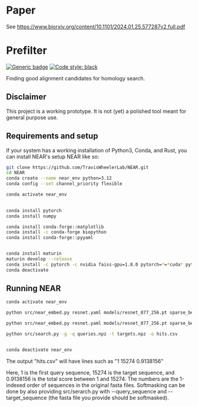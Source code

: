 # Paper
See https://www.biorxiv.org/content/10.1101/2024.01.25.577287v2.full.pdf

# Prefilter
[![Generic badge](https://img.shields.io/badge/Contributions-Welcome-brightgreen.svg)](CONTRIBUTING.md)
<a href="https://github.com/psf/black"><img alt="Code style: black" src="https://img.shields.io/badge/code%20style-black-000000.svg"></a>

Finding good alignment candidates for homology search.

## Disclaimer

This project is a working prototype. It is not (yet) a polished tool meant for general purpose use. 


## Requirements and setup

If your system has a working installation of Python3, Conda, and Rust, you can install NEAR's setup NEAR like so:

```bash
git clone https://github.com/TravisWheelerLab/NEAR.git
cd NEAR
conda create --name near_env python=3.12
conda config --set channel_priority flexible 

conda activate near_env
                  

conda install pytorch
conda install numpy 

conda install conda-forge::matplotlib
conda install -c conda-forge biopython
conda install conda-forge::pyyaml


conda install maturin
maturin develop --release
conda install -c pytorch -c nvidia faiss-gpu=1.8.0 pytorch=*=*cuda* pytorch-cuda=11 numpy
conda deactivate
```

## Running NEAR



```bash
conda activate near_env

python src/near_embed.py resnet.yaml models/resnet_877_256.pt sparse_benchmark/sparse_query_softmask.fa queries.npz

python src/near_embed.py resnet.yaml models/resnet_877_256.pt sparse_benchmark/sparse_target_hardmask_mixed.fa targets.npz

python src/search.py -g -q queries.npz -t targets.npz -o hits.csv


conda deactivate near_env


```
The output "hits.csv" will have lines such as "1 15274 0.9138156"

Here, 1 is the first query sequence, 15274 is the target sequence, and 0.9138156 is the total score between 1 and 15274. The numbers are the 1-indexed order of sequences in the original fasta files. Softmasking can be done by also providing src/serarch.py with --query_sequence and --target_sequence (the fasta file you provide should be softmasked).
